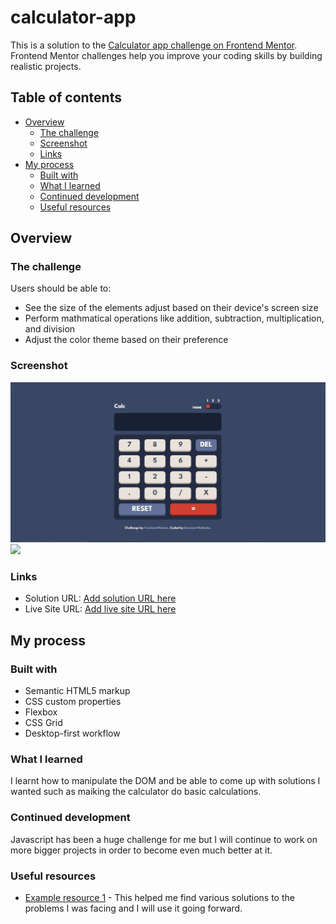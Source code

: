 # calculator-app
This is a solution to the [Calculator app challenge on Frontend Mentor](https://www.frontendmentor.io/challenges/calculator-app-9lteq5N29/hub). Frontend Mentor challenges help you improve your coding skills by building realistic projects. 

## Table of contents

- [Overview](#overview)
  - [The challenge](#the-challenge)
  - [Screenshot](#screenshot)
  - [Links](#links)
- [My process](#my-process)
  - [Built with](#built-with)
  - [What I learned](#what-i-learned)
  - [Continued development](#continued-development)
  - [Useful resources](#useful-resources)

## Overview

### The challenge

Users should be able to:

- See the size of the elements adjust based on their device's screen size
- Perform mathmatical operations like addition, subtraction, multiplication, and division
- Adjust the color theme based on their preference

### Screenshot

![](screenshots/desktop-size.jpg)
![](screenshots/mobile-size.jpg)

### Links

- Solution URL: [Add solution URL here](https://your-solution-url.com)
- Live Site URL: [Add live site URL here](https://your-live-site-url.com)

## My process

### Built with

- Semantic HTML5 markup
- CSS custom properties
- Flexbox
- CSS Grid
- Desktop-first workflow


### What I learned

I learnt how to manipulate the DOM and be able to come up with solutions I wanted such as maiking the calculator do basic calculations.

### Continued development

Javascript has been a huge challenge for me but I will continue to work on more bigger projects in order to become even much better at it. 

### Useful resources

- [Example resource 1](https://www.w3schools.com) - This helped me find various solutions to the problems I was facing and I will use it going forward.
